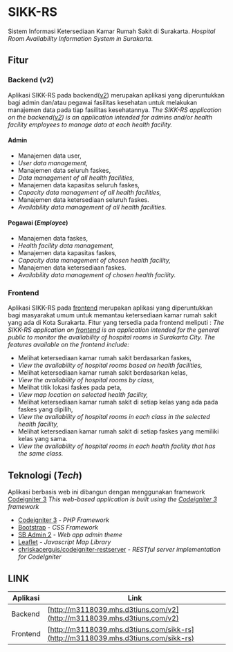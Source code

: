 # SIKK-RS
Sistem Informasi Ketersediaan Kamar Rumah Sakit di Surakarta.
_Hospital Room Availability Information System in Surakarta._

## Fitur
### Backend (v2)
Aplikasi SIKK-RS pada backend([v2]()) merupakan aplikasi yang diperuntukkan bagi admin dan/atau pegawai fasilitas kesehatan untuk melakukan manajemen data pada tiap fasilitas kesehatannya.
_The SIKK-RS application on the backend([v2]()) is an application intended for admins and/or health facility employees to manage data at each health facility._
#### Admin
- Manajemen data user,
- _User data management,_
- Manajemen data seluruh faskes,
- _Data management of all health facilities,_
- Manajemen data kapasitas seluruh faskes,
- _Capacity data management of all health facilities,_
- Manajemen data ketersediaan seluruh faskes.
- _Availability data management of all health facilities._
#### Pegawai (_Employee_)
- Manajemen data faskes,
- _Health facility data management,_
- Manajemen data kapasitas faskes,
- _Capacity data management of chosen health facility,_
- Manajemen data ketersediaan faskes.
- _Availability data management of chosen health facility._

### Frontend
Aplikasi SIKK-RS pada [frontend]() merupakan aplikasi yang diperuntukkan bagi masyarakat umum untuk memantau ketersediaan kamar rumah sakit yang ada di Kota Surakarta. Fitur yang tersedia pada frontend meliputi :
_The SIKK-RS application on [frontend]() is an application intended for the general public to monitor the availability of hospital rooms in Surakarta City. The features available on the frontend include:_
- Melihat ketersediaan kamar rumah sakit berdasarkan faskes,
- _View the availability of hospital rooms based on health facilities,_
- Melihat ketersediaan kamar rumah sakit berdasarkan kelas,
- _View the availability of hospital rooms by class,_
- Melihat titik lokasi faskes pada peta,
- _View map location on selected health facility,_
- Melihat ketersediaan kamar rumah sakit di setiap kelas yang ada pada faskes yang dipilih,
- _View the availability of hospital rooms in each class in the selected health facility,_
- Melihat ketersediaan kamar rumah sakit di setiap faskes yang memiliki kelas yang sama.
- _View the availability of hospital rooms in each health facility that has the same class._

## Teknologi (_Tech_)
Aplikasi berbasis web ini dibangun dengan menggunakan framework [Codeigniter 3](https://www.codeigniter.com/)
_This web-based application is built using the [Codeigniter 3](https://www.codeigniter.com/) framework_
- [Codeigniter 3](https://www.codeigniter.com/) - _PHP Framework_
- [Bootstrap](https://getbootstrap.com/) - _CSS Framework_
- [SB Admin 2](https://startbootstrap.com/theme/sb-admin-2) - _Web app admin theme_
- [Leaflet](https://leafletjs.com/) - _Javascript Map Library_
- [chriskacerguis/codeigniter-restserver](https://github.com/chriskacerguis/codeigniter-restserver) - _RESTful server implementation for CodeIgniter_

## LINK
| Aplikasi | Link |
| ------ | ------ |
| Backend | [http://m3118039.mhs.d3tiuns.com/v2](http://m3118039.mhs.d3tiuns.com/v2) |
| Frontend | [http://m3118039.mhs.d3tiuns.com/sikk-rs](http://m3118039.mhs.d3tiuns.com/sikk-rs) |